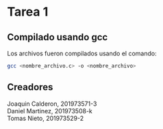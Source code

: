 # Tarea 1

## Compilado usando gcc
Los archivos fueron compilados usando el comando:
```bash
gcc <nombre_archivo.c> -o <nombre_archivo>
```

## Creadores
Joaquin Calderon, 201973571-3<br/>
Daniel Martinez, 201973508-k<br/>
Tomas Nieto, 201973529-2